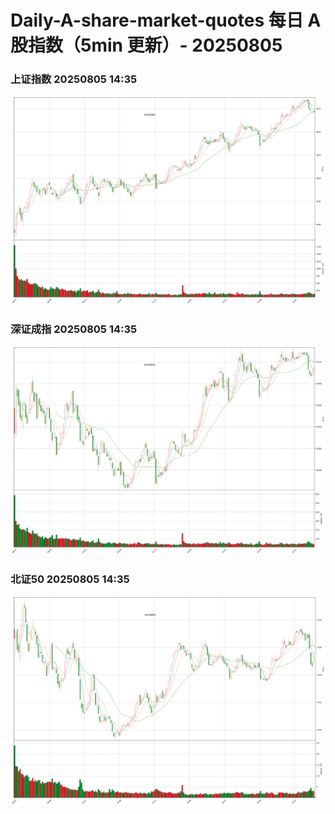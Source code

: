 
# Daily-A-share-market-quotes 每日 A 股指数（5min 更新）- 20250805

### 上证指数 20250805 14:35
![](./fig/2025/8/20250805-sh000001.png)

### 深证成指 20250805 14:35
![](./fig/2025/8/20250805-sz399001.png)

### 北证50 20250805 14:35
![](./fig/2025/8/20250805-bj899050.png)
